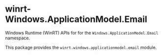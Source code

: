 <!-- warning: Please don't edit this file. It was automatically generated. -->

# winrt-Windows.ApplicationModel.Email

Windows Runtime (WinRT) APIs for for the `Windows.ApplicationModel.Email` namespace.

This package provides the `winrt.windows.applicationmodel.email` module.

